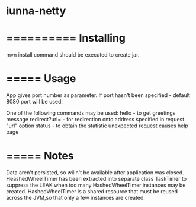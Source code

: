 iunna-netty
===========

==========
Installing
==========

mvn install command should be executed to create jar.

=====
Usage
=====
App gives port number as parameter. If port hasn't been specified - default 8080 port will be used.

One of the following commands may be used:
	hello - to get greetings message
	redirect?url=<url> - for redirection onto address specified in request "url" option
	status - to obtain the statistic
	unexpected request causes help page
	
=====
Notes
=====
Data aren't persisted, so willn't be available after application was closed.
HeashedWheelTimer has been extracted into separate class TaskTimer to suppress the LEAK when too many HashedWheelTimer instances may be created. HashedWheelTimer is a shared resource that must be reused across the JVM,so that only a few instances are created.
